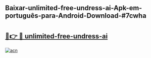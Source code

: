 ## Baixar-unlimited-free-undress-ai-Apk-em-português​-para-Android-Download-#7cwha

# <h2><a href="https://ainizakaria.my?title=unlimited-free-undress-ai&ref=20M">🔗👉 🔴 unlimited-free-undress-ai</a></h2>

[![acn](https://github.com/user-attachments/assets/0f9c940e-d8b0-45ae-aac7-cd30a18b3e1c)](https://ainizakaria.my?title=unlimited-free-undress-ai&ref=20M)

